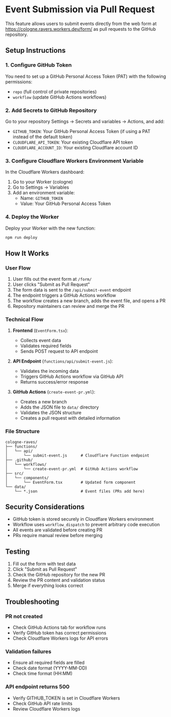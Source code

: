 # Event Submission via Pull Request

This feature allows users to submit events directly from the web form at https://cologne.ravers.workers.dev/form/ as pull requests to the GitHub repository.

## Setup Instructions

### 1. Configure GitHub Token

You need to set up a GitHub Personal Access Token (PAT) with the following permissions:
- `repo` (full control of private repositories)
- `workflow` (update GitHub Actions workflows)

### 2. Add Secrets to GitHub Repository

Go to your repository Settings → Secrets and variables → Actions, and add:

- `GITHUB_TOKEN`: Your GitHub Personal Access Token (if using a PAT instead of the default token)
- `CLOUDFLARE_API_TOKEN`: Your existing Cloudflare API token
- `CLOUDFLARE_ACCOUNT_ID`: Your existing Cloudflare account ID

### 3. Configure Cloudflare Workers Environment Variable

In the Cloudflare Workers dashboard:

1. Go to your Worker (cologne)
2. Go to Settings → Variables
3. Add an environment variable:
   - Name: `GITHUB_TOKEN`
   - Value: Your GitHub Personal Access Token

### 4. Deploy the Worker

Deploy your Worker with the new function:

```bash
npm run deploy
```

## How It Works

### User Flow

1. User fills out the event form at `/form/`
2. User clicks "Submit as Pull Request"
3. The form data is sent to the `/api/submit-event` endpoint
4. The endpoint triggers a GitHub Actions workflow
5. The workflow creates a new branch, adds the event file, and opens a PR
6. Repository maintainers can review and merge the PR

### Technical Flow

1. **Frontend** (`EventForm.tsx`):
   - Collects event data
   - Validates required fields
   - Sends POST request to API endpoint

2. **API Endpoint** (`functions/api/submit-event.js`):
   - Validates the incoming data
   - Triggers GitHub Actions workflow via GitHub API
   - Returns success/error response

3. **GitHub Actions** (`create-event-pr.yml`):
   - Creates a new branch
   - Adds the JSON file to `data/` directory
   - Validates the JSON structure
   - Creates a pull request with detailed information

### File Structure

```
cologne-raves/
├── functions/
│   └── api/
│       └── submit-event.js      # Cloudflare Function endpoint
├── .github/
│   └── workflows/
│       └── create-event-pr.yml  # GitHub Actions workflow
├── src/
│   └── components/
│       └── EventForm.tsx        # Updated form component
└── data/
    └── *.json                   # Event files (PRs add here)
```

## Security Considerations

- GitHub token is stored securely in Cloudflare Workers environment
- Workflow uses `workflow_dispatch` to prevent arbitrary code execution
- All events are validated before creating PR
- PRs require manual review before merging

## Testing

1. Fill out the form with test data
2. Click "Submit as Pull Request"
3. Check the GitHub repository for the new PR
4. Review the PR content and validation status
5. Merge if everything looks correct

## Troubleshooting

### PR not created
- Check GitHub Actions tab for workflow runs
- Verify GitHub token has correct permissions
- Check Cloudflare Workers logs for API errors

### Validation failures
- Ensure all required fields are filled
- Check date format (YYYY-MM-DD)
- Check time format (HH:MM)

### API endpoint returns 500
- Verify GITHUB_TOKEN is set in Cloudflare Workers
- Check GitHub API rate limits
- Review Cloudflare Workers logs
